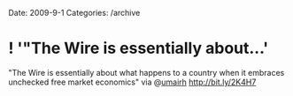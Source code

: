 Date: 2009-9-1
Categories: /archive

# ! '"The Wire is essentially about...'

"The Wire is essentially about what happens to a country when it embraces unchecked free market economics" via @<a href="http://twitter.com/umairh" class="aktt_username">umairh</a>   <a href="http://bit.ly/2K4H7" rel="nofollow">http://bit.ly/2K4H7</a>
